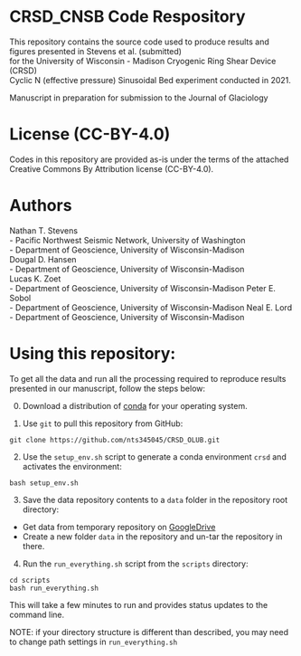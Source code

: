 # CRSD_CNSB Code Respository  
This repository contains the source code used to produce results and figures presented in Stevens et al. (submitted)  
for the University of Wisconsin - Madison Cryogenic Ring Shear Device (CRSD)  
Cyclic N (effective pressure) Sinusoidal Bed experiment conducted in 2021.   

Manuscript in preparation for submission to the Journal of Glaciology


# License (CC-BY-4.0) 
Codes in this repository are provided as-is under the terms of the attached Creative Commons By Attribution license (CC-BY-4.0).

# Authors  
Nathan T. Stevens  
    - Pacific Northwest Seismic Network, University of Washington    
    - Department of Geoscience, University of Wisconsin-Madison  
Dougal D. Hansen  
    - Department of Geoscience, University of Wisconsin-Madison  
Lucas K. Zoet  
    - Department of Geoscience, University of Wisconsin-Madison
Peter E. Sobol  
    - Department of Geoscience, University of Wisconsin-Madison
Neal E. Lord  
    - Department of Geoscience, University of Wisconsin-Madison

# Using this repository:  

To get all the data and run all the processing required to reproduce results presented in our manuscript, follow the steps below:  

0) Download a distribution of [conda](https://docs.anaconda.com/miniconda/miniconda-install/) for your operating system.  

1) Use `git` to pull this repository from GitHub:  
```
git clone https://github.com/nts345045/CRSD_OLUB.git
```

2) Use the `setup_env.sh` script to generate a conda environment `crsd` and activates the environment:  
```
bash setup_env.sh
```

3) Save the data repository contents to a `data` folder in the repository root directory:  
 - Get data from temporary repository on [GoogleDrive](https://drive.google.com/file/d/15HGneDKxhNtJsmUiabvF9Pa51rNKA3jz/view?usp=share_link)  
 - Create a new folder `data` in the repository and un-tar the repository in there.

4) Run the `run_everything.sh` script from the `scripts` directory:  
```
cd scripts
bash run_everything.sh
```
This will take a few minutes to run and provides status updates to the command line.

NOTE: if your directory structure is different than described, you may need to change path settings in `run_everything.sh`
